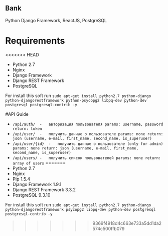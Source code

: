 Bank
---
Python Django Framework, ReactJS, PostgreSQL

# Requirements
<<<<<<< HEAD
-   Python 2.7
-   Nginx
-   Django Framework
-   Django REST Framework
-   PostgreSQL

For install this soft run `sudo apt-get install python2.7 python-django python-djangorestframework python-psycopg2 libpq-dev python-dev postgresql postgresql-contrib -y`

#API Guide
-   `/api/auth/  -   авторизация пользователя
    params: username, password
    return: token`
-   `/api/user/  -   получить данные о пользователе
    params: none
    return: json (username, e-mail, first_name, second_name, is_superuser)`
-   `/api/user/{id}  -   получить данные о пользователе (only for admin)
    params: none
    return: json (username, e-mail, first_name, second_name, is_superuser)`
-   `/api/users/ -   получить список пользователей
    params: none
    return: array of users`
=======
- Python 2.7
- Nginx
- Pip 1.5.4
- Django Framework 1.9.1
- Django REST Framework 3.3.2
- PostgreSQL 9.3.10

For install this soft run `sudo apt-get install python2.7 python-django python-djangorestframework psycopg2 libpq-dev python-dev postgresql postgresql-contrib -y`
>>>>>>> 9369f4918d4c663e733a5dd1da2574c500ffb079
